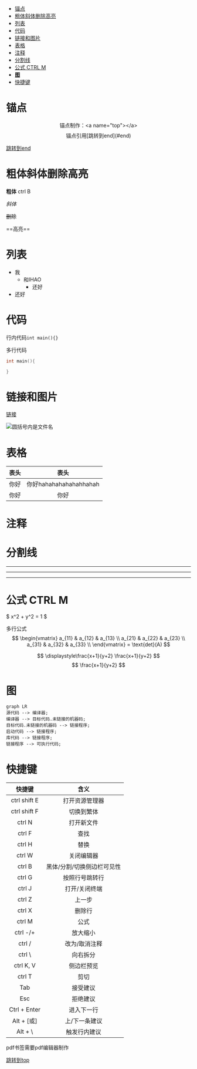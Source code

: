 

<!-- TOC -->

- [锚点](#锚点)
- [粗体斜体删除高亮](#粗体斜体删除高亮)
- [列表](#列表)
- [代码](#代码)
- [链接和图片](#链接和图片)
- [表格](#表格)
- [注释](#注释)
- [分割线](#分割线)
- [公式 CTRL M](#公式-ctrl-m)
- [**图**](#图)
- [快捷键](#快捷键)

<!-- /TOC -->
# 锚点

<a name="top"></a>

$$
\text{锚点制作：<a name="top"></a>}
$$
$$
\text{锚点引用[跳转到end](\#end)}
$$

[跳转到end](#end)  

# 粗体斜体删除高亮

**粗体** ctrl B

*斜体*

~~删除~~  

==高亮==

# 列表

* 我
   * 和IHAO 
      * 还好 
* 还好

# 代码

行内代码`int main(){}`

多行代码
```C
int main(){

}
```

# 链接和图片

[链接](https://chat.openai.com/)

![圆括号内是文件名](2023-08-18-22-20-32.png)



# 表格

| 表头            | 表头 |
| :-:   | :-: |
|你好  | 你好hahahahahahahhahah|
|你好|  你好|

# 注释

<!-- 看不见 -->


# 分割线  
***
___
---

# 公式 CTRL M  
$ x^2 + y^2 = 1 $

多行公式
$$
\begin{vmatrix}
a_{11} & a_{12} & a_{13} \\
a_{21} & a_{22} & a_{23} \\
a_{31} & a_{32} & a_{33} \\
\end{vmatrix} = \text{det}(A)
$$

$$
\displaystyle\frac{x+1}{y+2}
\frac{x+1}{y+2}
$$
$$
\frac{x+1}{y+2}
$$

# **图**
```mermaid
graph LR
源代码 --> 编译器;
编译器 --> 目标代码.未链接的机器码;
目标代码.未链接的机器码 --> 链接程序;
启动代码 --> 链接程序;
库代码 --> 链接程序;
链接程序 --> 可执行代码;
```

# 快捷键

|快捷键|含义|
|:-:         |:-:|
|ctrl shift E|打开资源管理器|
|ctrl shift F|切换到繁体|
|ctrl N      |打开新文件|
|ctrl F      |查找|
|ctrl H      |替换|
|ctrl W      |关闭编辑器|
|ctrl B      |黑体/分割/切换侧边栏可见性|
|ctrl G      |按照行号跳转行|
|ctrl J      |打开/关闭终端|
|ctrl Z      |上一步|
|ctrl X      |删除行|
|ctrl M      |公式|
|ctrl -/+    |放大缩小|
|ctrl /      |改为/取消注释|
|ctrl \      |向右拆分|
|ctrl K, V   |侧边栏预览|
|ctrl T      |剪切|
|Tab         |接受建议|
|Esc         |拒绝建议|
|Ctrl + Enter|进入下一行|
|Alt + [或]  |上/下一条建议|
|Alt + \     |触发行内建议|


pdf书签需要pdf编辑器制作

<a name="end"></a>
[跳转到top](#top)